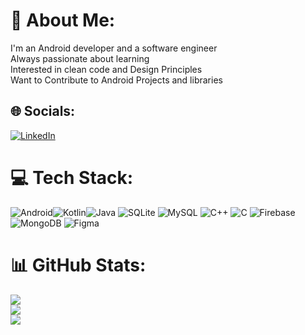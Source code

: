 # 💫 About Me:
I'm an Android developer and a software engineer<br>Always passionate about learning<br> Interested in clean code and Design Principles<br>Want to Contribute to Android Projects and libraries


## 🌐 Socials:
[![LinkedIn](https://img.shields.io/badge/LinkedIn-%230077B5.svg?logo=linkedin&logoColor=white)](https://linkedin.com/in/muhammad-ali-b750b5259) 

# 💻 Tech Stack:
![Android](https://img.shields.io/badge/Android-3DDC84?style=for-the-badge&logo=android&logoColor=white)![Kotlin](https://img.shields.io/badge/kotlin-%237F52FF.svg?style=for-the-badge&logo=kotlin&logoColor=white)![Java](https://img.shields.io/badge/java-%23ED8B00.svg?style=for-the-badge&logo=openjdk&logoColor=white) ![SQLite](https://img.shields.io/badge/sqlite-%2307405e.svg?style=for-the-badge&logo=sqlite&logoColor=white) ![MySQL](https://img.shields.io/badge/mysql-%2300000f.svg?style=for-the-badge&logo=mysql&logoColor=white) ![C++](https://img.shields.io/badge/c++-%2300599C.svg?style=for-the-badge&logo=c%2B%2B&logoColor=white) ![C](https://img.shields.io/badge/c-%2300599C.svg?style=for-the-badge&logo=c&logoColor=white) ![Firebase](https://img.shields.io/badge/firebase-%23039BE5.svg?style=for-the-badge&logo=firebase) ![MongoDB](https://img.shields.io/badge/MongoDB-%234ea94b.svg?style=for-the-badge&logo=mongodb&logoColor=white) ![Figma](https://img.shields.io/badge/figma-%23F24E1E.svg?style=for-the-badge&logo=figma&logoColor=white)
# 📊 GitHub Stats:
![](https://github-readme-stats.vercel.app/api?username=MuhammadAli251018&theme=dark&hide_border=false&include_all_commits=true&count_private=false)<br/>
![](https://github-readme-streak-stats.herokuapp.com/?user=MuhammadAli251018&theme=dark&hide_border=false)<br/>
![](https://github-readme-stats.vercel.app/api/top-langs/?username=MuhammadAli251018&theme=dark&hide_border=false&include_all_commits=true&count_private=false&layout=compact)
